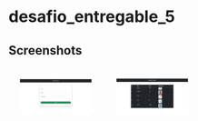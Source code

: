 # desafio_entregable_5


Screenshots
---------------

<img src="./public/images/createForm.png" height="25%" width="25%" style="padding: 20px;">
<img src="./public/images/productList.png" height="25%" width="25%" style="padding: 20px;">
